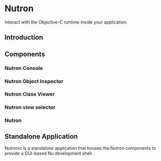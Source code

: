 Nutron
======

Interact with the Objective-C runtime inside your application.

Introduction
------------


Components
----------

### Nutron Console


### Nutron Object Inspector


### Nutron Class Viewer


### Nutron view selector


### Nutron


Standalone Application
----------------------
Nutronic is a standalone application that houses the Nutron components to provide a GUI-based Nu development shell.



